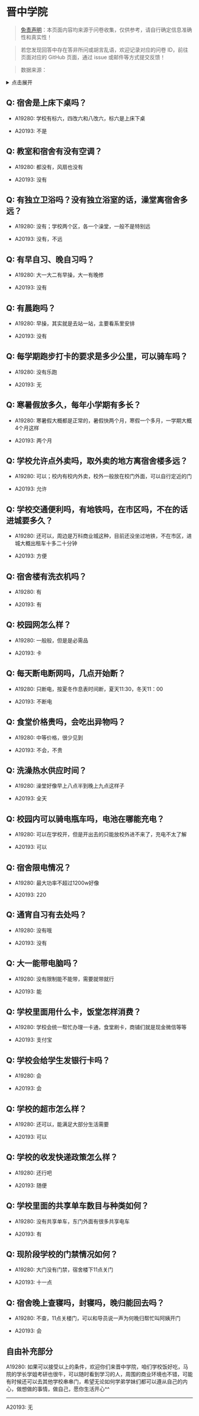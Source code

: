 # 晋中学院

> [免责声明](https://colleges.chat/#_3)：本页面内容均来源于问卷收集，仅供参考，请自行确定信息准确性和真实性！

> 若您发现回答中存在答非所问或胡言乱语，欢迎记录对应的问卷 ID，前往页面对应的 GitHub 页面，通过 issue 或邮件等方式提交反馈！

> 数据来源：

<details><summary>点击展开</summary>
<ul>
<li>A19280: 匿名 (2023 年 06 月)</li>
<li>A20193: 3140266452@163.com (2023 年 06 月)</li>
</ul>
</details>

## Q: 宿舍是上床下桌吗？

- A19280: 学校有标六，四改六和八改六，标六是上床下桌

- A20193: 不是

## Q: 教室和宿舍有没有空调？

- A19280: 都没有，风扇也没有

- A20193: 没有

## Q: 有独立卫浴吗？没有独立浴室的话，澡堂离宿舍多远？

- A19280: 没有；学校两个区，各一个澡堂，一般不是特别远

- A20193: 没有，不远

## Q: 有早自习、晚自习吗？

- A19280: 大一大二有早操，大一有晚修

- A20193: 没有

## Q: 有晨跑吗？

- A19280: 早操，其实就是去站一站，主要看系里安排

- A20193: 没有

## Q: 每学期跑步打卡的要求是多少公里，可以骑车吗？

- A19280: 没有乐跑

- A20193: 无

## Q: 寒暑假放多久，每年小学期有多长？

- A19280: 寒暑假大概都是正常的，暑假快两个月，寒假一个多月，一学期大概4个月这样

- A20193: 两个月

## Q: 学校允许点外卖吗，取外卖的地方离宿舍楼多远？

- A19280: 可以；校内有校内外卖，校外一般放在校门外面，可以自行定近的门

- A20193: 允许

## Q: 学校交通便利吗，有地铁吗，在市区吗，不在的话进城要多久？

- A19280: 还可以，周边是万科商业城这种，目前还没坐过地铁，不在市区，进城大概出租车十多二十分钟

- A20193: 方便

## Q: 宿舍楼有洗衣机吗？

- A19280: 有

- A20193: 有

## Q: 校园网怎么样？

- A19280: 一般般，但是是必需品

- A20193: 卡

## Q: 每天断电断网吗，几点开始断？

- A19280: 只断电，按夏冬作息表时间断，夏天11:30，冬天11：00

- A20193: 不断电

## Q: 食堂价格贵吗，会吃出异物吗？

- A19280: 中等价格，很少见到

- A20193: 不会，不贵

## Q: 洗澡热水供应时间？

- A19280: 澡堂好像早上八点半到晚上九点这样子

- A20193: 全天

## Q: 校园内可以骑电瓶车吗，电池在哪能充电？

- A19280: 可以在学校开，但是开出去的只能放校外进不来了，充电不太了解

- A20193: 可以

## Q: 宿舍限电情况？

- A19280: 最大功率不超过1200w好像

- A20193: 220

## Q: 通宵自习有去处吗？

- A19280: 没有哦

- A20193: 没有

## Q: 大一能带电脑吗？

- A19280: 没有限制能不能带，需要就带就行

- A20193: 能

## Q: 学校里面用什么卡，饭堂怎样消费？

- A19280: 学校会统一帮忙办理一卡通，食堂刷卡，商铺们就是现金微信等等

- A20193: 支付宝

## Q: 学校会给学生发银行卡吗？

- A19280: 会

- A20193: 会

## Q: 学校的超市怎么样？

- A19280: 还可以，能满足大部分生活需要

- A20193: 可以

## Q: 学校的收发快递政策怎么样？

- A19280: 还行吧

- A20193: 随便

## Q: 学校里面的共享单车数目与种类如何？

- A19280: 没有共享单车，东门外面有很多共享电车

- A20193: 有

## Q: 现阶段学校的门禁情况如何？

- A19280: 大门没有门禁，宿舍楼下11点关门

- A20193: 十一点

## Q: 宿舍晚上查寝吗，封寝吗，晚归能回去吗？

- A19280: 不查，11点关楼门，可以和导员说一声为何晚归帮忙叫阿姨开门

- A20193: 会

## 自由补充部分

A19280: 如果可以接受以上的条件，欢迎你们来晋中学院，咱们学校饭好吃，马院的学长学姐考研也很牛，可以随时看到学习的人，周围的商业环境也不错，可能有时候还可以去其他学校串串门，希望无论如何学弟学妹们都可以遵从自己的内心，做想做的事情，做自己，愿你生活开心^^

***

A20193: 无
